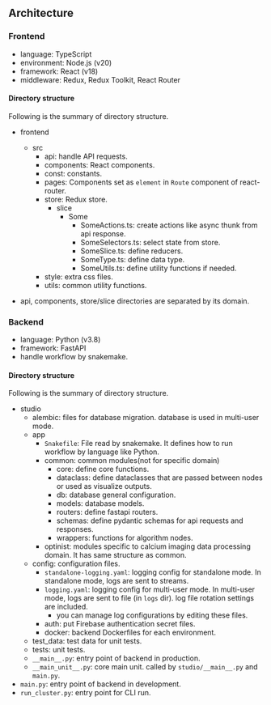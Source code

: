 ## Architecture
### Frontend
- language: TypeScript
- environment: Node.js (v20)
- framework: React (v18)
- middleware: Redux, Redux Toolkit, React Router

#### Directory structure
Following is the summary of directory structure.

- frontend
  - src
    - api: handle API requests.
    - components: React components.
    - const: constants.
    - pages: Components set as `element` in `Route` component of react-router.
    - store: Redux store.
      - slice
        - Some
          - SomeActions.ts: create actions like async thunk from api response.
          - SomeSelectors.ts: select state from store.
          - SomeSlice.ts: define reducers.
          - SomeType.ts: define data type.
          - SomeUtils.ts: define utility functions if needed.
    - style: extra css files.
    - utils: common utility functions.

- api, components, store/slice directories are separated by its domain.

### Backend
- language: Python (v3.8)
- framework: FastAPI
- handle workflow by snakemake.

#### Directory structure
Following is the summary of directory structure.
- studio
  - alembic: files for database migration. database is used in multi-user mode.
  - app
    - `Snakefile`: File read by snakemake. It defines how to run workflow by language like Python.
    - common: common modules(not for specific domain)
      - core: define core functions.
      - dataclass: define dataclasses that are passed between nodes or used as visualize outputs.
      - db: database general configuration.
      - models: database models.
      - routers: define fastapi routers.
      - schemas: define pydantic schemas for api requests and responses.
      - wrappers: functions for algorithm nodes.
    - optinist: modules specific to calcium imaging data processing domain. It has same structure as common.
  - config: configuration files.
    - `standalone-logging.yaml`: logging config for standalone mode. In standalone mode, logs are sent to streams.
    - `logging.yaml`: logging config for multi-user mode. In multi-user mode, logs are sent to file (in `logs` dir). log file rotation settings are included.
      - you can manage log configurations by editing these files.
    - auth: put Firebase authentication secret files.
    - docker: backend Dockerfiles for each environment.
  - test_data: test data for unit tests.
  - tests: unit tests.
  - `__main__.py`: entry point of backend in production.
  - `__main_unit__.py`: core main unit. called by `studio/__main__.py` and `main.py`.
- `main.py`: entry point of backend in development.
- `run_cluster.py`: entry point for CLI run.
